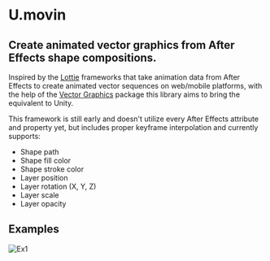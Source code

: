 # U.movin



## Create animated vector graphics from After Effects shape compositions.

Inspired by the [Lottie](https://github.com/airbnb/lottie-web) frameworks that take animation data from After Effects to create animated vector sequences on web/mobile platforms, with the help of the [Vector Graphics]((https://docs.unity3d.com/Packages/com.unity.vectorgraphics@1.0/manual/index.html)) package this library aims to bring the equivalent to Unity.

This framework is still early and doesn't utilize every After Effects attribute and property yet, but includes proper keyframe interpolation and currently supports: 

- Shape path
- Shape fill color
- Shape stroke color
- Layer position
- Layer rotation (X, Y, Z)
- Layer scale
- Layer opacity 

## Examples

![Ex1](gifs/thumb.gif)
